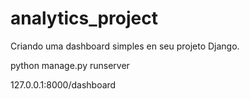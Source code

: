 # analytics_project
Criando uma dashboard simples en seu projeto Django.

python manage.py runserver

127.0.0.1:8000/dashboard
